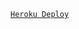 [`Heroku Deploy`](https://heroku.com/deploy?template=https://github.com/itsmedell/kosong-ye-banh)


